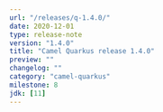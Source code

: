 ```yaml
---
url: "/releases/q-1.4.0/"
date: 2020-12-01
type: release-note
version: "1.4.0"
title: "Camel Quarkus release 1.4.0"
preview: ""
changelog: ""
category: "camel-quarkus"
milestone: 8
jdk: [11]
---
```

